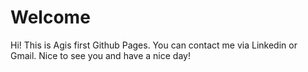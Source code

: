 # Welcome 
Hi! This is Agis first Github Pages. You can contact me via Linkedin or Gmail. Nice to see you and have a nice day!
